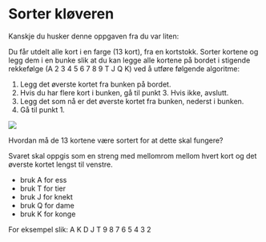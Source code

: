 # Sorter kløveren
Kanskje du husker denne oppgaven fra du var liten:

Du får utdelt alle kort i en farge (13 kort), fra en kortstokk.
Sorter kortene og legg dem i en bunke slik at du kan legge alle kortene på bordet i stigende rekkefølge (A 2 3 4 5 6 7 8 9 T J Q K) ved å utføre følgende algoritme:

1. Legg det øverste kortet fra bunken på bordet.
2. Hvis du har flere kort i bunken, gå til punkt 3. Hvis ikke, avslutt.
3. Legg det som nå er det øverste kortet fra bunken, nederst i bunken.
4. Gå til punkt 1.



![](http://157161691.r.lightningbase-cdn.com/wp-content/uploads/2013/04/RFlush-club1.jpg)


Hvordan må de 13 kortene være sortert for at dette skal fungere?

Svaret skal oppgis som en streng med mellomrom mellom hvert kort og det øverste kortet lengst til venstre.

- bruk A for ess
- bruk T for tier
- bruk J for knekt
- bruk Q for dame
- bruk K for konge

For eksempel slik:
	A K D J T 9 8 7 6 5 4 3 2
